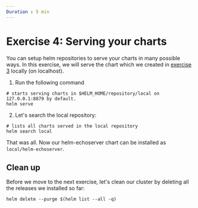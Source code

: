 ```yaml
---
Duration : 5 min
---
```


# Exercise 4: Serving your charts

You can setup helm repositories to serve your charts in many possible ways. In this exercise, we will serve the chart which we created in [exercise 3](exercise3.md) locally (on localhost).

1. Run the following command

```
# starts serving charts in $HELM_HOME/repository/local on 127.0.0.1:8879 by default.
helm serve
```

2. Let's search the local repository:

```
# lists all charts served in the local repository
helm search local
```

That was all. Now our helm-echoserver chart can be installed as `local/helm-echoserver`.


## Clean up

Before we move to the next exercise, let's clean our cluster by deleting all the releases we installed so far:

```
helm delete --purge $(helm list --all -q)
```

